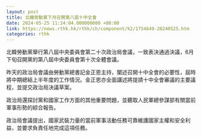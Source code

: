 ```yaml
---
layout: post
title: 北韓勞動黨下月召開第八屆十中全會
date: 2024-05-25 11:24:04.000000000 +08:00
link: https://news.rthk.hk/rthk/ch/component/k2/1754649-20240525.htm
categories: rthk
---
```


北韓勞動黨舉行第八屆中央委員會第二十次政治局會議，一致表決通過決議，6月下旬召開黨的第八屆中央委員會第十次全體會議。

昨天的政治局會議由勞動黨總書記金正恩主持，闡述召開十中全會的必要性，屆時將中期總結上半年度的工作情況。金正恩亦全面講述將提請十中全會審議的主要議程，並提交政治局決議草案。

政治局還探討黨和國家工作方面的其他重要問題，並聽取人民軍總參謀部有關當前軍事形勢的綜合報告。

政治局會議提出，國家武裝力量的當前軍事活動任務可靠維護國家主權和安全利益，並要求負責任地完成這項任務。
